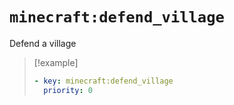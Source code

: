 # `minecraft:defend_village`

Defend a village

> [!example]
> ```yaml
> - key: minecraft:defend_village
>   priority: 0
> ```
